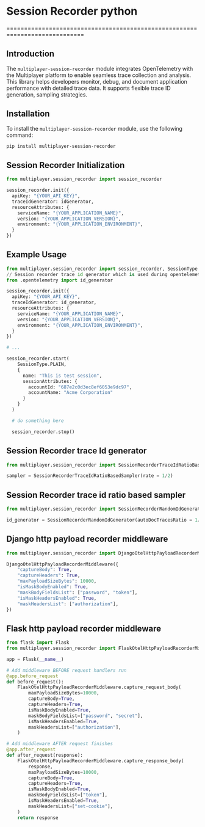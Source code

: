 # Session Recorder python
============================================================================
##  Introduction
The `multiplayer-session-recorder` module integrates OpenTelemetry with the Multiplayer platform to enable seamless trace collection and analysis. This library helps developers monitor, debug, and document application performance with detailed trace data. It supports flexible trace ID generation, sampling strategies.

## Installation

To install the `multiplayer-session-recorder` module, use the following command:

```bash
pip install multiplayer-session-recorder
```

## Session Recorder Initialization

```python
from multiplayer.session_recorder import session_recorder

session_recorder.init({
  apiKey: "{YOUR_API_KEY}",
  traceIdGenerator: idGenerator,
  resourceAttributes: {
    serviceName: "{YOUR_APPLICATION_NAME}",
    version: "{YOUR_APPLICATION_VERSION}",
    environment: "{YOUR_APPLICATION_ENVIRONMENT}",
  }
})
```

## Example Usage

```python
from multiplayer.session_recorder import session_recorder, SessionType
// Session recorder trace id generator which is used during opentelemetry initialization
from .opentelemetry import id_generator

session_recorder.init({
  apiKey: "{YOUR_API_KEY}",
  traceIdGenerator: id_generator,
  resourceAttributes: {
    serviceName: "{YOUR_APPLICATION_NAME}",
    version: "{YOUR_APPLICATION_VERSION}",
    environment: "{YOUR_APPLICATION_ENVIRONMENT}",
  }
})

# ...

session_recorder.start(
    SessionType.PLAIN,
    {
      name: "This is test session",
      sessionAttributes: {
        accountId: "687e2c0d3ec8ef6053e9dc97",
        accountName: "Acme Corporation"
      }
    }
  )

  # do something here

  session_recorder.stop()
```

## Session Recorder trace Id generator

```python
from multiplayer.session_recorder import SessionRecorderTraceIdRatioBasedSampler

sampler = SessionRecorderTraceIdRatioBasedSampler(rate = 1/2)
```

## Session Recorder trace id ratio based sampler

```python
from multiplayer.session_recorder import SessionRecorderRandomIdGenerator

id_generator = SessionRecorderRandomIdGenerator(autoDocTracesRatio = 1/1000)
```

## Django http payload recorder middleware

```python
from multiplayer.session_recorder import DjangoOtelHttpPayloadRecorderMiddleware

DjangoOtelHttpPayloadRecorderMiddleware({
    "captureBody": True,
    "captureHeaders": True,
    "maxPayloadSizeBytes": 10000,
    "isMaskBodyEnabled": True,
    "maskBodyFieldsList": ["password", "token"],
    "isMaskHeadersEnabled": True,
    "maskHeadersList": ["authorization"],
})

```

## Flask http payload recorder middleware

```python
from flask import Flask
from multiplayer.session_recorder import FlaskOtelHttpPayloadRecorderMiddleware

app = Flask(__name__)

# Add middleware BEFORE request handlers run
@app.before_request
def before_request():
    FlaskOtelHttpPayloadRecorderMiddleware.capture_request_body(
        maxPayloadSizeBytes=10000,
        captureBody=True,
        captureHeaders=True,
        isMaskBodyEnabled=True,
        maskBodyFieldsList=["password", "secret"],
        isMaskHeadersEnabled=True,
        maskHeadersList=["authorization"],
    )

# Add middleware AFTER request finishes
@app.after_request
def after_request(response):
    FlaskOtelHttpPayloadRecorderMiddleware.capture_response_body(
        response,
        maxPayloadSizeBytes=10000,
        captureBody=True,
        captureHeaders=True,
        isMaskBodyEnabled=True,
        maskBodyFieldsList=["token"],
        isMaskHeadersEnabled=True,
        maskHeadersList=["set-cookie"],
    )
    return response
```

